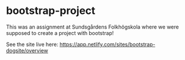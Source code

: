 # bootstrap-project

This was an assignment at Sundsgårdens Folkhögskola where we were supposed to create a project with bootstrap!

See the site live here:
https://app.netlify.com/sites/bootstrap-dogsite/overview
